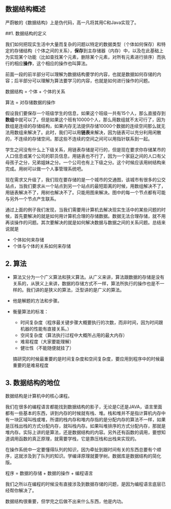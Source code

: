 ## 数据结构概述

严蔚敏的《数据结构》上是伪代码，高一凡将其用C和Java实现了。

##1. 数据结构的定义

我们如何把现实生活中大量而复杂的问题以特定的数据类型（个体如何保存）和特定的存储结构（个体之间的关系），**保存**到主存储器（内存）中，以及在此基础上为实现某个功能（比如查找某个元素，删除某个元素，对所有元素进行排序）而执行的相应**操作**，这个相应的操作也叫算法。

前面一段的前半部分可以理解为数据结构要学的内容，也就是数据如何存储的内容；后半部分可以理解为算法要学习的内容，也就是如何进行操作的问题。

数据结构 = 个体 + 个体的关系

算法 = 对存储数据的操作

假设我们要保存一个班级学生的信息，如果这个班级一共有15个人，那么直接存到**数组**中就可以了。但是如果这个班有10000个人，那么用数组就不太可行了，因为数组是连续的存储结构，如果内存无法提供存储10000个数据的连续空间那么就无法用数组来解决了。此时，我们可以用**链表**来解决，因为链表可以充分利用闲散的，不连续的存储空间。那这些不连续的空间之间可以用指针联系到一起。

学生之间没有什么上下级关系，用链表存储是可行的，但是现在要求你存储某市的人口信息或某个公司的职员信息，用链表也不行了，因为一个家庭之间的人口有父母孩子之分，兄弟姐妹之分。一个公司也有上下级之分。这个时候应该用树结构来完成。用树可以做一个人事管理系统吧。

现在需求又升级了，我们现在要存储的是一个城市的交通图，该城市有很多的公交站点，当我们要求从一个站点到另一个站点的最短距离的时候，用数组解决不了，用链表解决不了，用树也解决不了。只能用图来解决。图中的每一个节点都有可能与另外一个节点产生联系。

通过上面的例子我们发现，当我们需要用计算机去解决现实生活中的某些问题的时候，首先要解决的就是如何用计算机合理的存储数据。数据无法合理存储，就不用再谈操作的问题。其次要解决的就是如何解决数据与数据之间的关系问题。总结来说就是

- 个体如何来存储
- 个体与个体的关系如何来存储

## 2. 算法

- 算法又分为一个广义算法和狭义算法。从广义来讲，算法跟数据的存储是没有关系的，从狭义上来讲，数据的存储方式不一样，算法所执行的操作也是不一样的。我们讲的是狭义的算法，泛型讲的是广义的算法。

- 他是解题的方法和步骤。

- 衡量算法的标准：

  - 时间复杂度（程序最关键步骤大概要执行的次数，而非时间，因为时间跟机器的性能有直接关系。）
  - 空间复杂度（算法执行过程中大概所占用的最大内存）
  - 难易程度（大家要能理解）
  - 健壮性（不能随便就挂了）

  搞研究的时候最重要的是时间复杂度和空间复杂度，要应用到程序中的时候最重要的是难易程度

## 3. 数据结构的地位

数据结构是计算机中的核心课程。

我们在很多的编程语言都能找到数据结构的影子，无论是C还是JAVA，语言里面都有一些基本的东西，讲到内存的时候就有栈、堆。栈和堆并不是指计算机内存中有一块区域叫栈或堆，所谓的栈内存和堆内存指的是分配内存的算法不一样，如果是压栈出栈的方式分配内存，就叫栈内存。如果叫堆排序的方式分配内存，那就是堆内存。实际上讲的是算法，还是数据结构的内容。另外还有函数的调用，要想知道调用函数的真正原理，就需要学栈，它是靠压栈和出栈来实现的。

在操作系统中一定要懂得队列的知识，因为牵扯到跟时间有关的东西总要有个顺序，这就涉及到了队列的知识。学编译原理就要学树。数据库是数据结构的简化版。

程序 = 数据的存储 + 数据的操作 + 编程语言

我们之所以在编程的时候没有直接涉及到数据存储的问题，是因为编程语言底层已经帮你解决了。

数据结构很重要，但学完之后做不出来什么东西，他是内功。

